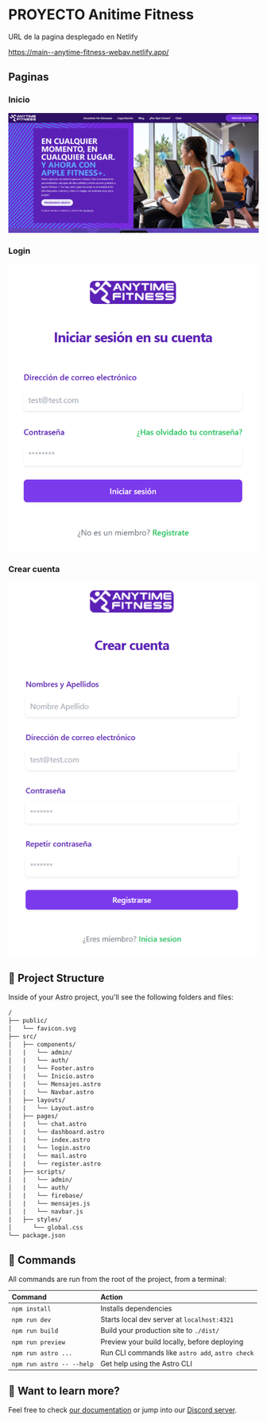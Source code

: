 # PROYECTO Anitime Fitness

URL de la pagina desplegado en Netlify

https://main--anytime-fitness-webav.netlify.app/

## Paginas

### Inicio
![Pagina de inicio](./images/landing-page.png)

### Login
![Pagina de login](./images/login.png)

### Crear cuenta
![Pagina para crear una cuenta](./images/sing-up.png)

## 🚀 Project Structure

Inside of your Astro project, you'll see the following folders and files:

```text
/
├── public/
│   └── favicon.svg
├── src/
│   ├── components/
│   |   └── admin/
│   |   └── auth/
│   |   └── Footer.astro
│   |   └── Inicio.astro
│   |   └── Mensajes.astro
│   |   └── Navbar.astro
│   ├── layouts/
│   |   └── Layout.astro
│   ├── pages/
│   |   └── chat.astro
│   |   └── dashboard.astro
│   |   └── index.astro
│   |   └── login.astro
│   |   └── mail.astro
│   |   └── register.astro
|   ├── scripts/
│   |   └── admin/
│   |   └── auth/
│   |   └── firebase/
│   |   └── mensajes.js
│   |   └── navbar.js
|   ├── styles/
│      └── global.css
└── package.json
```

## 🧞 Commands

All commands are run from the root of the project, from a terminal:

| Command                   | Action                                           |
| :------------------------ | :----------------------------------------------- |
| `npm install`             | Installs dependencies                            |
| `npm run dev`             | Starts local dev server at `localhost:4321`      |
| `npm run build`           | Build your production site to `./dist/`          |
| `npm run preview`         | Preview your build locally, before deploying     |
| `npm run astro ...`       | Run CLI commands like `astro add`, `astro check` |
| `npm run astro -- --help` | Get help using the Astro CLI                     |

## 👀 Want to learn more?

Feel free to check [our documentation](https://docs.astro.build) or jump into our [Discord server](https://astro.build/chat).
